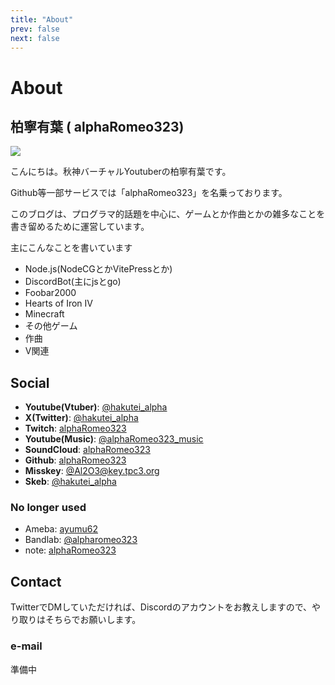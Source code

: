 ```yaml
---
title: "About"
prev: false
next: false
---
```


# About

## 柏寧有葉 ( alphaRomeo323)

<div class="flex flex-row pt-4 gap-5 items-start introduce">
<img src="/me.png" class="rounded-full bg-white dark:bg-neutral-700 w-32">
<div>

こんにちは。秋神バーチャルYoutuberの柏寧有葉です。

Github等一部サービスでは「alphaRomeo323」を名乗っております。

このブログは、プログラマ的話題を中心に、ゲームとか作曲とかの雑多なことを書き留めるために運営しています。

主にこんなことを書いています
- Node.js(NodeCGとかVitePressとか)
- DiscordBot(主にjsとgo)
- Foobar2000
- Hearts of Iron IV
- Minecraft
- その他ゲーム
- 作曲
- V関連

</div>
</div>

## Social

- **Youtube(Vtuber)**: [@hakutei_alpha](https://youtube.com/@hakutei_alpha)
- **X(Twitter)**: [@hakutei_alpha](https://twitter.com/hakutei_alpha)
- **Twitch**: [alphaRomeo323](https://www.twitch.tv/alpharomeo323)
- **Youtube(Music)**: [@alphaRomeo323_music](https://youtube.com/@alphaRomeo323_music)
- **SoundCloud**: [alphaRomeo323](https://soundcloud.com/alpha-romeo-681843655?utm_source=clipboard&utm_medium=text&utm_campaign=social_sharing)
- **Github**: [alphaRomeo323](https://github.com/alphaRomeo323)
- **Misskey**: [@Al2O3@key.tpc3.org](https://key.tpc3.org/@Al2O3)
- **Skeb**: [@hakutei_alpha](https://skeb.jp/@alpha8911_v)

### No longer used

- Ameba: [ayumu62](https://ameblo.jp/ayumu62/)
- Bandlab: [@alpharomeo323](https://www.bandlab.com/alpharomeo323)
- note: [alphaRomeo323](https://note.com/alpharomeo323/)

## Contact

TwitterでDMしていただければ、Discordのアカウントをお教えしますので、やり取りはそちらでお願いします。

### e-mail

準備中


